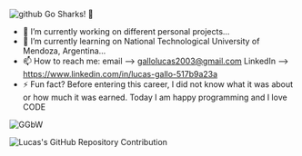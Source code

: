 ![github](https://user-images.githubusercontent.com/104911206/232939844-0ff200f9-f0d8-4c96-9fe4-49cffe859ab6.gif)
            Go Sharks! 💪

- 🔭 I’m currently working on different personal projects...
- 🌱 I’m currently learning on National Technological University of Mendoza, Argentina...
- 📫 How to reach me: email --> gallolucas2003@gmail.com LinkedIn --> https://www.linkedin.com/in/lucas-gallo-517b9a23a
- ⚡ Fun fact? Before entering this career, I did not know what it was about or how much it was earned. Today I am happy programming and I love CODE

![GGbW](https://user-images.githubusercontent.com/109878265/204668030-60aa08f9-a55a-4d7b-a4c2-8ffbce3faaaa.gif)

![Lucas's GitHub Repository Contribution](https://github-contributor-stats.vercel.app/api?username=LucasSG&hide=B&theme=default&combine_all_yearly_contributions=true)
